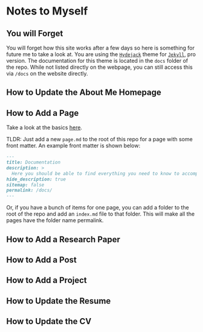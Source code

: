 # Notes to Myself

## You will Forget
You will forget how this site works after a few days so here is something for future me to take a look at. You are using the [`Hydejack`](hydejack.com) theme for [`Jekyll`](https://jekyllrb.com/), pro version. The documentation for this theme is located in the `docs` folder of the repo. While not listed directly on the webpage, you can still access this via `/docs` on the website directly.

## How to Update the About Me Homepage

## How to Add a Page
Take a look at the basics [here](https://jekyllrb.com/docs/pages/).

TLDR: Just add a new `page.md` to the root of this repo for a page with some front matter. An example front matter is shown below:

```markdown
---
title: Documentation
description: >
  Here you should be able to find everything you need to know to accomplish the most common tasks when blogging with Hydejack.
hide_description: true
sitemap: false
permalink: /docs/
---
```

Or, if you have a bunch of items for one page, you can add a folder to the root of the repo and add an `index.md` file to that folder. This will make all the pages have the folder name permalink.



## How to Add a Research Paper

## How to Add a Post

## How to Add a Project

## How to Update the Resume

## How to Update the CV
